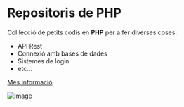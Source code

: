 # Repositoris de PHP
Col·lecció de petits codis en **PHP** per a fer diverses coses:
- API Rest
- Connexió amb bases de dades
- Sistemes de login
- etc...

[Més informació](https://php.net)

![image](https://cdn.pixabay.com/photo/2022/10/21/08/39/cat-7536508_960_720.jpg)



